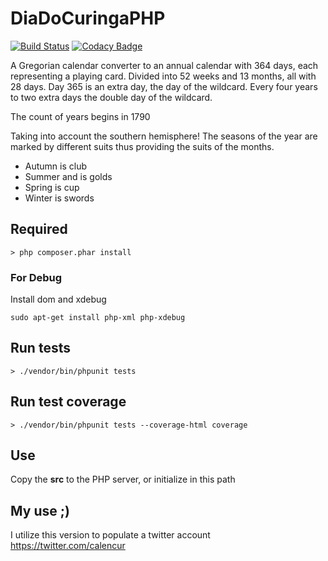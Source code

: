 # DiaDoCuringaPHP
[![Build Status](https://travis-ci.org/0unit/DiaDoCuringaPHP.svg?branch=master)](https://travis-ci.org/0unit/DiaDoCuringaPHP) [![Codacy Badge](https://api.codacy.com/project/badge/Grade/989552569e374f8f94d1581b3734d1ba)](https://www.codacy.com/app/0unit/DiaDoCuringaPHP?utm_source=github.com&amp;utm_medium=referral&amp;utm_content=0unit/DiaDoCuringaPHP&amp;utm_campaign=Badge_Grade)

A Gregorian calendar converter to an annual calendar with 364 days, each representing a playing card. Divided into 52 weeks and 13 months, all with 28 days. Day 365 is an extra day, the day of the wildcard. Every four years to two extra days the double day of the wildcard.

The count of years begins in 1790

Taking into account the southern hemisphere! The seasons of the year are marked by different suits thus providing the suits of the months.

* Autumn is club
* Summer and is golds
* Spring is cup
* Winter is swords

## Required
```
> php composer.phar install
```

### For Debug
Install dom and xdebug
```
sudo apt-get install php-xml php-xdebug
```

## Run tests
```
> ./vendor/bin/phpunit tests
```

## Run test coverage
```
> ./vendor/bin/phpunit tests --coverage-html coverage
```

## Use
Copy the **src** to the PHP server, or initialize in this path

## My use ;)
I utilize this version to populate a twitter account <https://twitter.com/calencur>
